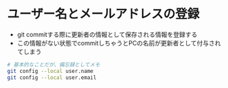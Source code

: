 # ユーザー名とメールアドレスの登録
- git commitする際に更新者の情報として保存される情報を登録する
- この情報がない状態でcommitしちゃうとPCの名前が更新者として付与されてしまう
```sh
# 基本的なことだが、備忘録としてメモ
git config --local user.name
git config --local user.email
```
